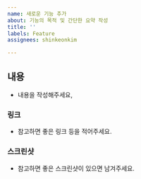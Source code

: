 ```yaml
---
name: 새로운 기능 추가
about: 기능의 목적 및 간단한 요약 작성
title: ''
labels: Feature
assignees: shinkeonkim

---
```


## 내용
- 내용을 작성해주세요,

### 링크
- 참고하면 좋은 링크 등을 적어주세요.

### 스크린샷
- 참고하면 좋은 스크린샷이 있으면 남겨주세요.
